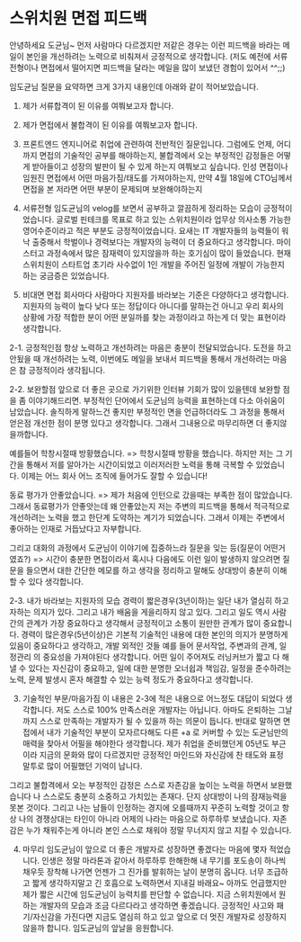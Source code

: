 # 스위치원 면접 피드백

안녕하세요 도균님~
먼저 사람마다 다르겠지만 저같은 경우는 이런 피드백을 바라는 메일이 본인을 개선하려는 노력으로 비춰져서 긍정적으로 생각합니다.
(저도 예전에 서류전형이나 면접에서 떨어지면 피드백을 달라는 메일을 많이 보냈던 경험이 있어서 ^^;;)

임도균님 질문을 요약하면 크게 3가지 내용인데 아래와 같이 적어보았습니다.

1. 제가 서류합격이 된 이유를 여쭤보고자 합니다.
2. 제가 면접에서 불합격이 된 이유를 여쭤보고자 합니다.
3. 프론트엔드 엔지니어로 취업에 관련하여 전반적인 질문입니다.
  그럼에도 언제, 어디까지 면접의 기술적인 공부를 해야하는지, 불합격에서 오는 부정적인 감정들은 어떻게 받아들이고 성장의 발판이 될 수 있게 하는지 여쭤보고 싶습니다.
인성 면접이나 임원진 면접에서 어떤 마음가짐/태도를 가져야하는지, 만약 4월 18일에 CTO님께서 면접을 본 저라면 어떤 부분이 문제되며 보완해야하는지


1. 서류전형
임도균님의 velog를 보면서 공부하고 깔끔하게 정리하는 모습이 긍정적이었습니다.
글로벌 핀테크를 목표로 하고 있는 스위치원이라 업무상 의사소통 가능한 영어수준이라고 적은 부분도 긍정적이었습니다.
요새는 IT 개발자들의 능력들이 워낙 출중해서 학벌이나 경력보다는 개발자의 능력이 더 중요하다고 생각합니다.
마이스터고 과정속에서 많은 잠재력이 있지않을까 하는 호기심이 많이 들었습니다.
현재 스위치원이 스타트업 초기라 사수없이 1인 개발을 주어진 일정에 개발이 가능한지 하는 궁금증은 있었습니다.

2. 비대면 면접
회사마다 사람마다 지원자를 바라보는 기준은 다양하다고 생각합니다.
지원자의 능력이 높다 낮다 또는 정답이다 아니다를 말하는건 아니고 우리 회사의 상황에 가장 적합한 분이 어떤 분일까를 찾는 과정이라고 하는게 더 맞는 표현이라 생각합니다.

2-1. 긍정적인점
항상 노력하고 개선하려는 마음은 충분이 전달되었습니다.
도전을 하고 안됬을 때 개선하려는 노력, 이번에도 메일을 보내서 피드백을 통해서 개선하려는 마음은 참 긍정적이라 생각됩니다.

2-2. 보완할점
앞으로 더 좋은 곳으로 가기위한 인터뷰 기회가 많이 있을텐데 보완할 점을 좀 이야기해드리면.
부정적인 단어에서 도균님의 능력을 표현하는데 다소 아쉬움이 남았습니다. 솔직하게 말하느건 좋지만 부정적인 면을 언급하더라도 그 과정을 통해서 얻은점 개선한 점이 분명 있다고 생각합니다.
그래서 그내용으로 마무리하면 더 좋지않을까합니다.

예를들어 학창시절때 방황했습니다.
=> 학창시절때 방황을 했습니다. 하지만 저는 그 기간을 통해서 저를 알아가는 시간이되었고 이러저러한 노력을 통해 극복할 수 있었습니다. 이제는 어느 회사 어느 조직에 들어가도 잘할 수 있습니다!

동료 평가가 안좋았습니다.
=> 제가 처음에 인턴으로 갔을때는 부족한 점이 많았습니다. 그래서 동료평가가 안좋앗는데 왜 안좋았는지 저는 주변의 피드백을 통해서 적극적으로 개선하려는 노력을 했고 한단계 도약하는 계기가 되었습니다.
그래서 이제는 주변에서 좋아하는 인재로 거듭났다고 자부합니다.

그리고 대화의 과정에서 도균님이 이야기에 집중하느라 질문을 잊는 등(질문이 어떤거였죠?)
=> 시간이 충분한 면접이라서 혹시나 다음에도 이런 일이 발생하지 않으려면 질문을 들으면서 대한 간단한 메모를 하고 생각을 정리하고 말해도 상대방이 충분히 이해할 수 있다 생각합니다.

2-3. 내가 바라보는 지원자의 모습
경력이 짧은경우(3년이하)는 일단 내가 열심히 하고자하는 의지가 있다. 그리고 내가 배움을 게을리하지 않고 있다. 그리고 일도 역시 사람간의 관계가 가장 중요하다고 생각해서 긍정적이고 소통이 원만한 관계가 많이 중요합니다.
경력이 많은경우(5년이상)은 기본적 기술적인 내용에 대한 본인의 의지가 분명하게 있음이 중요하다고 생각하고, 개발 외적인 것들 예를 들어 문서작업, 주변과의 관계, 일정관리 의 중요성을 가져야된다 생각합니다.
어떤 일이 주어져도 러닝커브가 짧고 다 해낼 수 있다는 자신감이 중요하고, 일에 대한 분명한 오너쉽과 책임감, 일정을 준수하려는 노력, 문제 발생시 혼자 해결할 수 있는 능력 정도가 중요하다고 생각합니다.

3. 기술적인 부문/마음가짐
이 내용은 2-3에 적은 내용으로 어느정도 대답이 되었다 생각합니다.
저도 스스로 100% 만족스러운 개발자는 아닙니다. 아마도 은퇴하는 그날까지 스스로 만족하는 개발자가 될 수 있을까 하는 의문이 듭니다.
반대로 말하면 면접에서 내가 기술적인 부분이 모자르다해도 다른 +a 로 커버할 수 있는 도균님만의 매력을 찾아서 어필을 해야한다 생각합니다.
제가 취업을 준비했던게 05년도 부근이라 지금의 문화와 많이 다르겠지만 긍정적인 마인드와 자신감에 찬 태도와 표정 말투로 많이 어필했던 기억이 납니다.

그리고 불합격에서 오는 부정적인 감정은 스스로 자존감을 높이는 노력을 하면서 보완했습니다
나 스스로도 충분히 소중하고 가치있는 존재다. 단지 상대방이 나의 잠재능력을 못본 것이다.
그리고 나는 남들이 인정하는 경지에 오를때까지 꾸준히 노력할 것이고 항상 나의 경쟁상대는 타인이 아니라 어제의 나라는 마음으로 하루하루 보냈습니다.
자존감은 누가 채워주는게 아니라 본인 스스로 채워야 정말 무너지지 않고 지킬 수 있습니다.

4. 마무리
임도균님이 앞으로 더 좋은 개발자로 성장하면 좋겠다는 마음에 몇자 적었습니다.
인생은 정말 마라톤과 같아서 하루하루 한해한해 내 무기를 포도송이 하나씩 채우듯 장착해 나가면 언젠가 그 진가를 발휘하는 날이 분명히 옵니다.
너무 조급하고 짧게 생각하지말고 긴 호흡으로 노력하면서 지내길 바래요~
아까도 언급했지만 제가 짧은 시간에 임도균님이 능력치를 판단할 수 없습니다. 지금 스위치원에서 원하는 개발자의 모습과 조금 다르다라고 생각하면 좋겠습니다.
긍정적인 사고와 패기/자신감을 가진다면 지금도 열심히 하고 있고 앞으로 더 멋진 개발자로 성장하지 않을까 합니다.
임도균님의 앞날을 응원합니다.